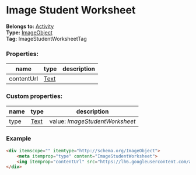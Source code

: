 # Image Student Worksheet

**Belongs to:** [Activity](../activity.md)  
**Type:** [ImageObject](http://schema.org/ImageObject)  
**Tag:** ImageStudentWorksheetTag
 
### Properties:

|name|type|description|
|----|----|-----------|
|contentUrl|[Text](http://schema.org/Text)||

### Custom properties:

|name|type|description|
|----|----|-----------|
|type|[Text](http://schema.org/Text)|value: _ImageStudentWorksheet_|

### Example

```html
<div itemscope="" itemtype="http://schema.org/ImageObject">
    <meta itemprop="type" content="ImageStudentWorksheet">
    <img itemprop="contentUrl" src="https://lh6.googleusercontent.com/aElGqhtFRSWeRrBCj_8MHbhNu7uUUD1s3ARVmWwoRMHochZ9ydUDGnzphkLkP_FVMFb4HQyIaqNyogxEK44SqHfeY3xSOxVDY-f7sovkFGzUvMB567L7JlO3_12AteWyqCSlM-Ar">
</div>
```
